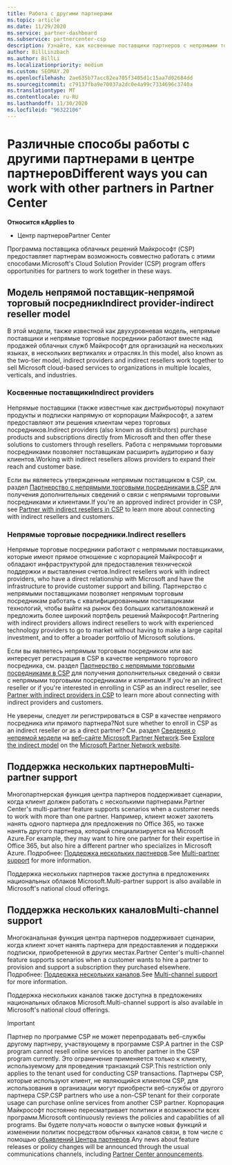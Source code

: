 ```yaml
---
title: Работа с другими партнерами
ms.topic: article
ms.date: 11/29/2020
ms.service: partner-dashboard
ms.subservice: partnercenter-csp
description: Узнайте, как косвенные поставщики партнеров с непрямыми торговыми посредниками в программе поставщика облачных решений (CSP) и определяют, какая роль подходит вам.
author: BillLinzbach
ms.author: BillLi
ms.localizationpriority: medium
ms.custom: SEOMAY.20
ms.openlocfilehash: 2ae635b77acc82ea705f3405d1c15aa7d02684dd
ms.sourcegitcommit: c79137fba9e70037a2dc0e4a99c7334696c3740a
ms.translationtype: MT
ms.contentlocale: ru-RU
ms.lasthandoff: 11/30/2020
ms.locfileid: "96322106"
---
```

# <a name="different-ways-you-can-work-with-other-partners-in-partner-center"></a><span data-ttu-id="a759d-103">Различные способы работы с другими партнерами в центре партнеров</span><span class="sxs-lookup"><span data-stu-id="a759d-103">Different ways you can work with other partners in Partner Center</span></span>

<span data-ttu-id="a759d-104">**Относится к**</span><span class="sxs-lookup"><span data-stu-id="a759d-104">**Applies to**</span></span>

- <span data-ttu-id="a759d-105">Центр партнеров</span><span class="sxs-lookup"><span data-stu-id="a759d-105">Partner Center</span></span>

<span data-ttu-id="a759d-106">Программа поставщика облачных решений Майкрософт (CSP) предоставляет партнерам возможность совместно работать с этими способами.</span><span class="sxs-lookup"><span data-stu-id="a759d-106">Microsoft's Cloud Solution Provider (CSP) program offers opportunities for partners to work together in these ways.</span></span>

## <a name="indirect-provider-indirect-reseller-model"></a><span data-ttu-id="a759d-107">Модель непрямой поставщик‑непрямой торговый посредник</span><span class="sxs-lookup"><span data-stu-id="a759d-107">Indirect provider-indirect reseller model</span></span>

<span data-ttu-id="a759d-108">В этой модели, также известной как двухуровневая модель, непрямые поставщики и непрямые торговые посредники работают вместе над продажей облачных служб Майкрософт для организаций на нескольких языках, в нескольких вертикалях и отраслях.</span><span class="sxs-lookup"><span data-stu-id="a759d-108">In this model, also known as the two-tier model, indirect providers and indirect resellers work together to sell Microsoft cloud-based services to organizations in multiple locales, verticals, and industries.</span></span>

### <a name="indirect-providers"></a><span data-ttu-id="a759d-109">Косвенные поставщики</span><span class="sxs-lookup"><span data-stu-id="a759d-109">Indirect providers</span></span>

<span data-ttu-id="a759d-110">Непрямые поставщики (также известные как дистрибьюторы) покупают продукты и подписки напрямую от корпорации Майкрософт, а затем предоставляют эти решения клиентам через торговых посредников.</span><span class="sxs-lookup"><span data-stu-id="a759d-110">Indirect providers (also known as distributors) purchase products and subscriptions directly from Microsoft and then offer these solutions to customers through resellers.</span></span> <span data-ttu-id="a759d-111">Работа с непрямыми торговыми посредниками позволяет поставщикам расширить аудиторию и базу клиентов.</span><span class="sxs-lookup"><span data-stu-id="a759d-111">Working with indirect resellers allows providers to expand their reach and customer base.</span></span>

<span data-ttu-id="a759d-112">Если вы являетесь утвержденным непрямым поставщиком в CSP, см. раздел [Партнерство с непрямыми торговыми посредниками в CSP](indirect-provider-tasks-in-partner-center.md) для получения дополнительных сведений о связи с непрямыми торговыми посредниками и клиентами.</span><span class="sxs-lookup"><span data-stu-id="a759d-112">If you're an approved indirect provider in CSP, see [Partner with indirect resellers in CSP](indirect-provider-tasks-in-partner-center.md) to learn more about connecting with indirect resellers and customers.</span></span>

### <a name="indirect-resellers"></a><span data-ttu-id="a759d-113">Непрямые торговые посредники.</span><span class="sxs-lookup"><span data-stu-id="a759d-113">Indirect resellers</span></span>

<span data-ttu-id="a759d-114">Непрямые торговые посредники работают с непрямыми поставщиками, которые имеют прямое отношение с корпорацией Майкрософт и обладают инфраструктурой для предоставления технической поддержки и выставления счетов.</span><span class="sxs-lookup"><span data-stu-id="a759d-114">Indirect resellers work with indirect providers, who have a direct relationship with Microsoft and have the infrastructure to provide customer support and billing.</span></span> <span data-ttu-id="a759d-115">Партнерство с непрямыми поставщиками позволяет непрямым торговым посредникам работать с квалифицированными поставщиками технологий, чтобы выйти на рынок без больших капиталовложений и предложить более широкий портфель решений Майкрософт.</span><span class="sxs-lookup"><span data-stu-id="a759d-115">Partnering with indirect providers allows indirect resellers to work with experienced technology providers to go to market without having to make a large capital investment, and to offer a broader portfolio of Microsoft solutions.</span></span>

<span data-ttu-id="a759d-116">Если вы являетесь непрямым торговым посредником или вас интересует регистрация в CSP в качестве непрямого торгового посредника, см. раздел [Партнерство с непрямыми торговыми посредниками в CSP](indirect-reseller-tasks-in-partner-center.md) для получения дополнительных сведений о связи с непрямыми торговыми посредниками и клиентами.</span><span class="sxs-lookup"><span data-stu-id="a759d-116">If you're an indirect reseller or if you're interested in enrolling in CSP as an indirect reseller, see [Partner with indirect providers in CSP](indirect-reseller-tasks-in-partner-center.md) to learn more about connecting with indirect providers and customers.</span></span>

<span data-ttu-id="a759d-117">Не уверены, следует ли регистрироваться в CSP в качестве непрямого посредника или прямого партнера?</span><span class="sxs-lookup"><span data-stu-id="a759d-117">Not sure whether to enroll in CSP as an indirect reseller or as a direct partner?</span></span> <span data-ttu-id="a759d-118">См. раздел [Сведения о непрямой модели](https://partner.microsoft.com/cloud-solution-provider/indirect) на [веб-сайте Microsoft Partner Network](https://partner.microsoft.com).</span><span class="sxs-lookup"><span data-stu-id="a759d-118">See [Explore the indirect model](https://partner.microsoft.com/cloud-solution-provider/indirect) on the [Microsoft Partner Network website](https://partner.microsoft.com).</span></span>

## <a name="multi-partner-support"></a><span data-ttu-id="a759d-119">Поддержка нескольких партнеров</span><span class="sxs-lookup"><span data-stu-id="a759d-119">Multi-partner support</span></span>

<span data-ttu-id="a759d-120">Многопартнерская функция центра партнеров поддерживает сценарии, когда клиент должен работать с несколькими партнерами.</span><span class="sxs-lookup"><span data-stu-id="a759d-120">Partner Center's multi-partner feature supports scenarios when a customer needs to work with more than one partner.</span></span> <span data-ttu-id="a759d-121">Например, клиент может захотеть нанять одного партнера для предложения по Office 365, но также нанять другого партнера, который специализируется на Microsoft Azure.</span><span class="sxs-lookup"><span data-stu-id="a759d-121">For example, they may want to hire one partner for their expertise in Office 365, but also hire a different partner who specializes in Microsoft Azure.</span></span> <span data-ttu-id="a759d-122">Подробнее: [Поддержка нескольких партнеров](multipartner.md).</span><span class="sxs-lookup"><span data-stu-id="a759d-122">See [Multi-partner support](multipartner.md) for more information.</span></span>

<span data-ttu-id="a759d-123">Поддержка нескольких партнеров также доступна в предложениях национальных облаков Microsoft.</span><span class="sxs-lookup"><span data-stu-id="a759d-123">Multi-partner support is also available in Microsoft's national cloud offerings.</span></span>

## <a name="multi-channel-support"></a><span data-ttu-id="a759d-124">Поддержка нескольких каналов</span><span class="sxs-lookup"><span data-stu-id="a759d-124">Multi-channel support</span></span>

<span data-ttu-id="a759d-125">Многоканальная функция центра партнеров поддерживает сценарии, когда клиент хочет нанять партнера для предоставления и поддержки подписки, приобретенной в других местах.</span><span class="sxs-lookup"><span data-stu-id="a759d-125">Partner Center's multi-channel feature supports scenarios when a customer wants to hire a partner to provision and support a subscription they purchased elsewhere.</span></span> <span data-ttu-id="a759d-126">Подробнее: [Поддержка нескольких каналов](multichannel.md).</span><span class="sxs-lookup"><span data-stu-id="a759d-126">See [Multi-channel support](multichannel.md) for more information.</span></span>

<span data-ttu-id="a759d-127">Поддержка нескольких каналов также доступна в предложениях национальных облаков Microsoft.</span><span class="sxs-lookup"><span data-stu-id="a759d-127">Multi-channel support is also available in Microsoft's national cloud offerings.</span></span>

> [!IMPORTANT]  
> <span data-ttu-id="a759d-128">Партнер по программе CSP не может перепродавать веб-службы другому партнеру, участвующему в программе CSP.</span><span class="sxs-lookup"><span data-stu-id="a759d-128">A partner in the CSP program cannot resell online services to another partner in the CSP program currently.</span></span> <span data-ttu-id="a759d-129">Это ограничение применяется только к клиенту, используемому для проведения транзакций CSP.</span><span class="sxs-lookup"><span data-stu-id="a759d-129">This restriction only applies to the tenant used for conducting CSP transactions.</span></span> <span data-ttu-id="a759d-130">Партнеры CSP, которые используют клиент, не являющийся клиентом CSP, для использования в организации могут приобрести веб-службы от другого партнера CSP.</span><span class="sxs-lookup"><span data-stu-id="a759d-130">CSP partners who use a non-CSP tenant for their corporate usage can purchase online services from another CSP partner.</span></span> <span data-ttu-id="a759d-131">Корпорация Майкрософт постоянно пересматривает политики и возможности всех программ.</span><span class="sxs-lookup"><span data-stu-id="a759d-131">Microsoft continuously reviews the policies and capabilities of all programs.</span></span> <span data-ttu-id="a759d-132">Вы будете получать новости о выпуске новых функций и изменении политик посредством обычных каналов связи, в том числе с помощью [объявлений Центра партнеров](announcements/index.md).</span><span class="sxs-lookup"><span data-stu-id="a759d-132">Any news about feature releases or policy changes will be announced through the usual communications channels, including [Partner Center announcements](announcements/index.md).</span></span>
